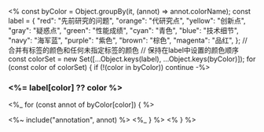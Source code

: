 <% const byColor = Object.groupBy(it, (annot) => annot.colorName);
const label = {
  "red": "先前研究的问题",
  "orange": "代研究点",
  "yellow": "创新点",
  "gray": "疑惑点",
  "green": "性能成绩",
  "cyan": "青色",
  "blue": "技术细节",
  "navy": "海军蓝",
  "purple": "紫色",
  "brown": "棕色",
  "magenta": "品红",
};
// 合并有标签的颜色和任何未指定标签的颜色
// 保持在label中设置的颜色顺序
const colorSet = new Set([...Object.keys(label), ...Object.keys(byColor)]);
for (const color of colorSet) { 
if (!(color in byColor)) continue -%>

### <%= label[color] ?? color %>
  <%_ for (const annot of byColor[color]) { %>

<%~ include("annotation", annot) %>
  <%_ } %>
<% } %>